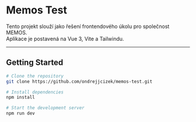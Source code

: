 # Memos Test

Tento projekt slouží jako řešení frontendového úkolu pro společnost MEMOS.  
Aplikace je postavená na Vue 3, Vite a Tailwindu.

---

## Getting Started

```bash
# Clone the repository
git clone https://github.com/ondrejjcizek/memos-test.git

# Install dependencies
npm install

# Start the development server
npm run dev
```
